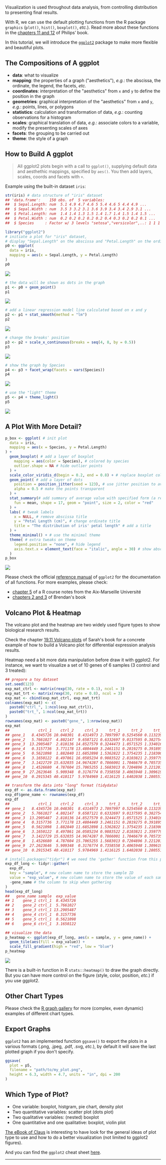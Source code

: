 <!-- ## Visualization with ggplot2 -->

Visualization is used throughout data analysis, from controlling distribution to presenting final results.

With R, we can use the default plotting functions from the R package <code>graphics</code>
(`plot()`, `hist()`, `boxplot()`, *etc.*).
Read more about these functions in the [chapters 11 and 12](https://bookdown.org/ndphillips/YaRrr/plotting1.html) of Philips’ book.

In this tutorial, we will introduce the <code>[ggplot2](https://ggplot2.tidyverse.org/index.html)</code> package to make more flexible and beautiful plots.


## The Compositions of A ggplot

* **data**: what to visualize
* **mapping**: the properties of a graph ("aesthetics"), *e.g.*: the abscissa, the ordinate, the legend, the facets, *etc.*
* **coordinates**: interpretation of the "aesthetics" from `x` and `y` to define the position in the graph
* **geometries**: graphical interpretation of the "aesthetics" from `x` and `y`, *e.g.*: points, lines, or polygons
* **statistics**: calculation and transformation of data, *e.g.*: counting observations for a histogram
* **scales**: graphical translation of data, *e.g.*: associate colors to a variable, modify the presenting scales of axes
* **facets**: the grouping to be carried out
* **theme**: the style of a graph

## How to Build A ggplot

> All ggplot2 plots begin with a call to `ggplot()`, supplying default data and aesthethic mappings, specified by `aes()`. You then add layers, scales, coords and facets with `+`.

Example using the built-in dataset `iris`:

```r
str(iris) # data structure of "iris" dataset
## 'data.frame':	150 obs. of  5 variables:
##  $ Sepal.Length: num  5.1 4.9 4.7 4.6 5 5.4 4.6 5 4.4 4.9 ...
##  $ Sepal.Width : num  3.5 3 3.2 3.1 3.6 3.9 3.4 3.4 2.9 3.1 ...
##  $ Petal.Length: num  1.4 1.4 1.3 1.5 1.4 1.7 1.4 1.5 1.4 1.5 ...
##  $ Petal.Width : num  0.2 0.2 0.2 0.2 0.2 0.4 0.3 0.2 0.2 0.1 ...
##  $ Species     : Factor w/ 3 levels "setosa","versicolor",..: 1 1 1 1 1 1 1 1 1 1 ...
```

```r
library("ggplot2")
# initiate a plot for "iris" dataset, 
# display "Sepal.Length" on the abscissa and "Petal.Length" on the ordinate
p0 <- ggplot(
  data = iris,
  mapping = aes(x = Sepal.Length, y = Petal.Length)
)
p0
```
![](images/r09_p0.png)

```r
# the data will be shown as dots in the graph
p1 <- p0 + geom_point()
p1
```
![](images/r09_p1.png)

```r
# add a linear regression model line calculated based on x and y
p2 <- p1 + stat_smooth(method = "lm")
p2
```
![](images/r09_p2.png)

```r
# change the breaks' position
p3 <- p2 + scale_x_continuous(breaks = seq(4, 8, by = 0.5))
p3
```
![](images/r09_p3.png)

```r
# show the graph by Species
p4 <- p3 + facet_wrap(facets = vars(Species))
p4
```
![](images/r09_p4.png)

```r
# use the "light" theme
p5 <- p4 + theme_light()
p5
```
![](images/r09_p5.png)

## A Plot With More Detail?

```r
p_box <- ggplot( # init plot
  data = iris,
  mapping = aes(x = Species, y = Petal.Length)
) +
  geom_boxplot( # add a layer of boxplot
    mapping = aes(color = Species), # colored by species
    outlier.shape = NA # hide outlier points
  ) + 
  scale_color_viridis_d(begin = 0.2, end = 0.8) + # replace boxplot color by viridis palette
  geom_point( # add a layer of dots
    position = position_jitter(seed = 123), # use jitter position to avoid overlapping
    alpha = 0.5 # make the points transparent
  ) +
  stat_summary(# add summary of average value with specified form (a red point of shape 17 and size 2)
    fun = mean, shape = 17, geom = "point", size = 2, color = "red"
  ) +
  labs( # tweak labels
    x = NULL, # remove abscissa title
    y = "Petal Length (cm)", # change ordinate title
    title = "The distribution of iris' petal length" # add a title
  ) +
  theme_minimal() + # use the minimal theme
  theme( # extra tweaks on theme
    legend.position = "none", # hide legend
    axis.text.x = element_text(face = "italic", angle = 30) # show abscissa text at 30° angle with italic font face
  )
p_box
```
![](images/r09_p_box.png)

Please check the official [reference manual](https://ggplot2.tidyverse.org/reference/index.html) of `ggplot2` for the documentation of all functions. For more examples, please check:

* [chapter 5](https://egallic.fr/Enseignement/R/Book/graphiques.html) of a R course notes from the Aix-Marseille Université
* [chapters 2 and 3](https://bookdown.org/ansellbr/WEHI_tidyR_course_book/making-beautiful-plots.html) of Brendan's book

## Volcano Plot & Heatmap

The volcano plot and the heatmap are two widely used figure types to show biological research results.

Check the chapter [19.11 Volcano plots](https://biocorecrg.github.io/CRG_RIntroduction/volcano-plots.html) of Sarah's book
for a concrete example of how to build a Volcano plot for differential expression analysis results.

Heatmap need a bit more data manipulation before draw it with ggplot2.
For instance, we want to visualize a set of 10 genes of 6 samples (3 control and 3 treated):

```r
## prepare a toy dataset
set.seed(123)
exp_mat_ctrl <- matrix(rexp(30, rate = 0.1), ncol = 3)
exp_mat_trt <- matrix(rexp(30, rate = 0.8), ncol = 3)
exp_mat <- cbind(exp_mat_ctrl, exp_mat_trt)
colnames(exp_mat) <- c(
  paste0("ctrl_", 1:ncol(exp_mat_ctrl)),
  paste0("trt_", 1:ncol(exp_mat_trt))
)
rownames(exp_mat) <- paste0("gene_", 1:nrow(exp_mat))
exp_mat
##             ctrl_1    ctrl_2     ctrl_3     trt_1     trt_2     trt_3
## gene_1   8.4345726 10.048301  8.4314973 2.7097997 0.5254560 0.1132392
## gene_2   5.7661027  4.802147  9.6587121 0.6332697 9.0137595 0.3827548
## gene_3  13.2905487  2.810136 14.8527579 0.3244473 1.0571525 1.3340163
## gene_4   0.3157736  3.771178 13.4804449 3.2461151 0.2819275 0.3918953
## gene_5   0.5621098  1.882840 11.6852898 1.5362822 1.3754235 1.2183002
## gene_6   3.1650122  8.497861 16.0585234 0.9883522 2.8103821 2.3597791
## gene_7   3.1422729 15.632035 14.9674287 0.7866001 1.7046679 0.7057358
## gene_8   1.4526680  4.787604 15.7065255 1.5683013 0.7204896 3.2212017
## gene_9  27.2623646  5.909348  0.3176774 0.7358558 3.4065948 1.3096197
## gene_10  0.2915345 40.410117  5.9784969 1.4116125 1.6402038 1.2805517

## transform the data into "long" format (tidydata)
exp_df <- as.data.frame(exp_mat)
exp_df$gene_name <- rownames(exp_df)
exp_df
##             ctrl_1    ctrl_2     ctrl_3     trt_1     trt_2     trt_3 gene_name
## gene_1   8.4345726 10.048301  8.4314973 2.7097997 0.5254560 0.1132392    gene_1
## gene_2   5.7661027  4.802147  9.6587121 0.6332697 9.0137595 0.3827548    gene_2
## gene_3  13.2905487  2.810136 14.8527579 0.3244473 1.0571525 1.3340163    gene_3
## gene_4   0.3157736  3.771178 13.4804449 3.2461151 0.2819275 0.3918953    gene_4
## gene_5   0.5621098  1.882840 11.6852898 1.5362822 1.3754235 1.2183002    gene_5
## gene_6   3.1650122  8.497861 16.0585234 0.9883522 2.8103821 2.3597791    gene_6
## gene_7   3.1422729 15.632035 14.9674287 0.7866001 1.7046679 0.7057358    gene_7
## gene_8   1.4526680  4.787604 15.7065255 1.5683013 0.7204896 3.2212017    gene_8
## gene_9  27.2623646  5.909348  0.3176774 0.7358558 3.4065948 1.3096197    gene_9
## gene_10  0.2915345 40.410117  5.9784969 1.4116125 1.6402038 1.2805517   gene_10

# install.packages("tidyr") # we need the 'gather' function from this package
exp_df_long <- tidyr::gather(
  exp_df,
  key = "sample", # new column name to store the sample ID
  value = "exp_value", # new column name to store the value of each sample
  -gene_name # the column to skip when gathering
)
head(exp_df_long)
##   gene_name sample  exp_value
## 1    gene_1 ctrl_1  8.4345726
## 2    gene_2 ctrl_1  5.7661027
## 3    gene_3 ctrl_1 13.2905487
## 4    gene_4 ctrl_1  0.3157736
## 5    gene_5 ctrl_1  0.5621098
## 6    gene_6 ctrl_1  3.1650122

## visualize the data
p_heatmap <- ggplot(exp_df_long, aes(x = sample, y = gene_name)) +
  geom_tile(aes(fill = exp_value)) + 
  scale_fill_gradient(high = "red", low = "blue")
p_heatmap
```
![](images/r09_p_heatmap.png)

There is a built-in function in R `stats::heatmap()` to draw the graph directly.
But you can have more control on the figure (style, color, position, *etc.*) if you use ggplot2.

## Other Chart Types

Please check the [R graph gallery](https://r-graph-gallery.com/index.html) for more (complex, even dynamic) examples of different chart types.


## Export Graphs

`ggplot2` has an implemented function `ggsave()` to export the plots in a various formats (.png, .jpeg, .pdf, .svg, *etc.*),
by default it will save the last plotted graph if you don't specify.

```r
ggsave(
  plot = p5,
  filename = "path/to/my_plot.png",
  height = 6.3, width = 4.7, units = "in", dpi = 200
)
```

## Which Type of Plot?

* One variable: boxplot, histgram, pie chart, density plot
* Two quantitative variables: scatter plot (dots plot)
* Two qualitative variables: (nested) boxplot
* One quantitative and one qualitative: boxplot, violin plot

[The eBook of Claus](https://clauswilke.com/dataviz/) is interesting to have look for the general ideas of plot type to use and how to do a better visualization (not limited to ggplot2 figures).

And you can find the `ggplot2` cheat sheet [here](https://rstudio.github.io/cheatsheets/data-visualization.pdf).

---